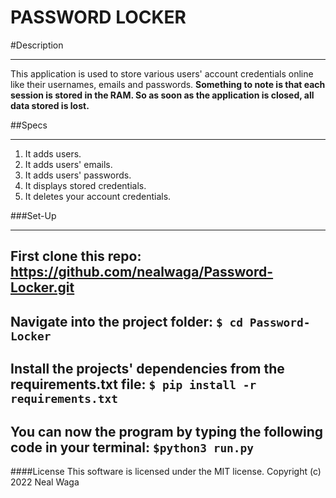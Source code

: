 # PASSWORD LOCKER

#Description
***
This application is used to store various users' account credentials online like their usernames, emails and passwords.
**Something to note is that each session is stored in the RAM. So as soon as the application is closed, all data stored is lost.**

##Specs
***
1. It adds users.
2. It adds users' emails.
3. It adds users' passwords.
4. It displays stored credentials.
5. It deletes your account credentials.

###Set-Up
***
**First clone this repo:**
https://github.com/nealwaga/Password-Locker.git
---
**Navigate into the project folder:**
`$ cd Password-Locker`
---
**Install the projects' dependencies from the requirements.txt file:**
`$ pip install -r requirements.txt`
---
**You can now the program by typing the following code in your terminal:**
`$python3 run.py`
---

####License
This software is licensed under the MIT license. Copyright (c) 2022 Neal Waga

